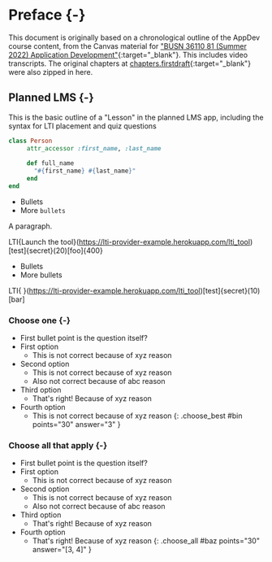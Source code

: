# Preface {-}

This document is originally based on a chronological outline of the AppDev course content, from the Canvas material for ["BUSN 36110 81 (Summer 2022) Application Development"](https://canvas.uchicago.edu/courses/41147){:target="_blank"}. This includes video transcripts. The original chapters at [chapters.firstdraft](https://chapters.firstdraft.com/){:target="_blank"} were also zipped in here.

## Planned LMS {-}

This is the basic outline of a "Lesson" in the planned LMS app, including the syntax for LTI placement and quiz questions

```ruby
class Person
	 attr_accessor :first_name, :last_name
	 
	 def full_name
	   "#{first_name} #{last_name}"
	 end
end
```

- Bullets
- More `bullets`

A paragraph.

LTI{Launch the tool}(https://lti-provider-example.herokuapp.com/lti_tool)[test]{secret}(20)[foo]{400}

- Bullets
- More bullets

LTI{ }(https://lti-provider-example.herokuapp.com/lti_tool)[test]{secret}(10)[bar]

### Choose one {-}

- First bullet point is the question itself?
- First option
    - This is not correct because of xyz reason
- Second option
    - This is not correct because of xyz reason
    - Also not correct because of abc reason
- Third option
    - That's right! Because of xyz reason
- Fourth option
    - This is not correct because of xyz reason
{: .choose_best #bin points="30" answer="3" }

### Choose all that apply {-}

- First bullet point is the question itself?
- First option
    - This is not correct because of xyz reason
- Second option
    - This is not correct because of xyz reason
    - Also not correct because of abc reason
- Third option
    - That's right! Because of xyz reason
- Fourth option
    - That's right! Because of xyz reason
{: .choose_all #baz points="30" answer="[3, 4]" }